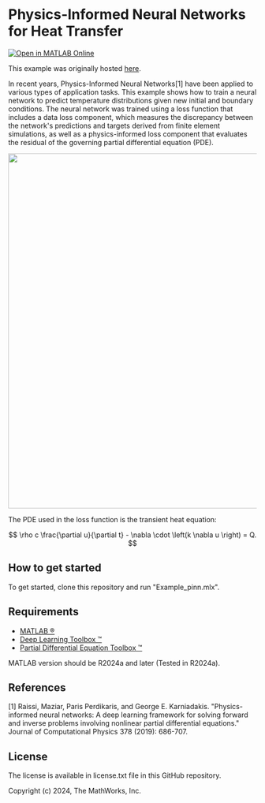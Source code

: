 # Physics-Informed Neural Networks for Heat Transfer

[![Open in MATLAB Online](https://www.mathworks.com/images/responsive/global/open-in-matlab-online.svg)](https://matlab.mathworks.com/open/github/v1?repo=jloftin/SciML-and-Physics-Informed-Machine-Learning-Examples)

This example was originally hosted [here](https://github.com/matlab-deep-learning/Physics-Informed-Neural-Networks-for-Heat-Transfer).

In recent years, Physics-Informed Neural Networks[1] have been applied to various types of application tasks. 
This example shows how to train a neural network to predict temperature distributions given new initial and boundary conditions. The neural network was trained using a loss function that includes a data loss component, which measures the discrepancy between the network's predictions and targets derived from finite element simulations, as well as a physics-informed loss component that evaluates the residual of the governing partial differential equation (PDE). 

<img src="./ref_images/Results.png" width="720">

The PDE used in the loss function is the transient heat equation:

$$ \rho c \frac{\partial u}{\partial t} - \nabla \cdot \left(k \nabla u \right) = Q. $$

## How to get started
To get started, clone this repository and run "Example_pinn.mlx".

## Requirements
- [MATLAB &reg;](https://mathworks.com/products/matlab.html)
- [Deep Learning Toolbox &trade;](https://mathworks.com/products/deep-learning.html)
- [Partial Differential Equation Toolbox &trade;](https://www.mathworks.com/products/pde.html)

MATLAB version should be R2024a and later (Tested in R2024a).

## References

  [1]  Raissi, Maziar, Paris Perdikaris, and George E. Karniadakis. "Physics-informed neural networks: A deep learning framework for solving forward and inverse problems involving nonlinear partial differential equations." Journal of Computational Physics 378 (2019): 686-707.

## License
The license is available in license.txt file in this GitHub repository.

Copyright (c) 2024, The MathWorks, Inc.
